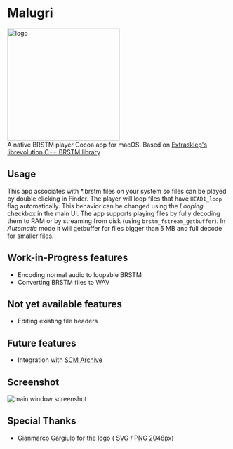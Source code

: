 # Malugri
<img src="https://www.freeappsw.space/asset/Malugri.svg" width=256 alt=logo><br />
A native BRSTM player Cocoa app for macOS. Based on [Extrasklep's librevolution C++ BRSTM library](https://github.com/Extrasklep/revolution)

## Usage
This app associates with *.brstm files on your system so files can be played by double clicking in Finder.
The player will loop files that have `HEAD1_loop` flag automatically. This behavior can be changed using the *Looping* checkbox in the main UI.
The app supports playing files by fully decoding them to RAM or by streaming from disk (using `brstm_fstream_getbuffer`). In *Automatic* mode it will getbuffer for files bigger than 5 MB and full decode for smaller files.

## Work-in-Progress features
* Encoding normal audio to loopable BRSTM
* Converting BRSTM files to WAV

## Not yet available features
* Editing existing file headers

## Future features
* Integration with [SCM Archive](https://smashcustommusic.net)

## Screenshot
 ![main window screenshot](https://scr.freeappsw.space/malugriappgh.png)

## Special Thanks
* [Gianmarco Gargiulo](https://www.gianmarco.ga/) for the logo ( [SVG](https://www.freeappsw.space/asset/Malugri.svg) / [PNG 2048px](https://www.freeappsw.space/asset/Malugri.svg.png))

